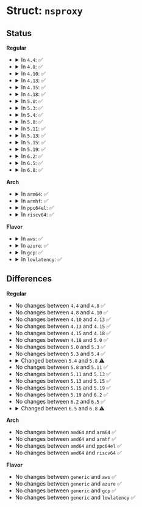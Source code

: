 # Struct: <code>nsproxy</code>

## Status
<b>Regular</b>
<ul>
<li>
<details>
<summary>In <code>4.4</code>: ✅</summary>

```c
struct nsproxy {
    atomic_t count;
    struct uts_namespace *uts_ns;
    struct ipc_namespace *ipc_ns;
    struct mnt_namespace *mnt_ns;
    struct pid_namespace *pid_ns_for_children;
    struct net *net_ns;
    struct cgroup_namespace *cgroup_ns;
};
```
</details>
</li>
<li>
<details>
<summary>In <code>4.8</code>: ✅</summary>

```c
struct nsproxy {
    atomic_t count;
    struct uts_namespace *uts_ns;
    struct ipc_namespace *ipc_ns;
    struct mnt_namespace *mnt_ns;
    struct pid_namespace *pid_ns_for_children;
    struct net *net_ns;
    struct cgroup_namespace *cgroup_ns;
};
```
</details>
</li>
<li>
<details>
<summary>In <code>4.10</code>: ✅</summary>

```c
struct nsproxy {
    atomic_t count;
    struct uts_namespace *uts_ns;
    struct ipc_namespace *ipc_ns;
    struct mnt_namespace *mnt_ns;
    struct pid_namespace *pid_ns_for_children;
    struct net *net_ns;
    struct cgroup_namespace *cgroup_ns;
};
```
</details>
</li>
<li>
<details>
<summary>In <code>4.13</code>: ✅</summary>

```c
struct nsproxy {
    atomic_t count;
    struct uts_namespace *uts_ns;
    struct ipc_namespace *ipc_ns;
    struct mnt_namespace *mnt_ns;
    struct pid_namespace *pid_ns_for_children;
    struct net *net_ns;
    struct cgroup_namespace *cgroup_ns;
};
```
</details>
</li>
<li>
<details>
<summary>In <code>4.15</code>: ✅</summary>

```c
struct nsproxy {
    atomic_t count;
    struct uts_namespace *uts_ns;
    struct ipc_namespace *ipc_ns;
    struct mnt_namespace *mnt_ns;
    struct pid_namespace *pid_ns_for_children;
    struct net *net_ns;
    struct cgroup_namespace *cgroup_ns;
};
```
</details>
</li>
<li>
<details>
<summary>In <code>4.18</code>: ✅</summary>

```c
struct nsproxy {
    atomic_t count;
    struct uts_namespace *uts_ns;
    struct ipc_namespace *ipc_ns;
    struct mnt_namespace *mnt_ns;
    struct pid_namespace *pid_ns_for_children;
    struct net *net_ns;
    struct cgroup_namespace *cgroup_ns;
};
```
</details>
</li>
<li>
<details>
<summary>In <code>5.0</code>: ✅</summary>

```c
struct nsproxy {
    atomic_t count;
    struct uts_namespace *uts_ns;
    struct ipc_namespace *ipc_ns;
    struct mnt_namespace *mnt_ns;
    struct pid_namespace *pid_ns_for_children;
    struct net *net_ns;
    struct cgroup_namespace *cgroup_ns;
};
```
</details>
</li>
<li>
<details>
<summary>In <code>5.3</code>: ✅</summary>

```c
struct nsproxy {
    atomic_t count;
    struct uts_namespace *uts_ns;
    struct ipc_namespace *ipc_ns;
    struct mnt_namespace *mnt_ns;
    struct pid_namespace *pid_ns_for_children;
    struct net *net_ns;
    struct cgroup_namespace *cgroup_ns;
};
```
</details>
</li>
<li>
<details>
<summary>In <code>5.4</code>: ✅</summary>

```c
struct nsproxy {
    atomic_t count;
    struct uts_namespace *uts_ns;
    struct ipc_namespace *ipc_ns;
    struct mnt_namespace *mnt_ns;
    struct pid_namespace *pid_ns_for_children;
    struct net *net_ns;
    struct cgroup_namespace *cgroup_ns;
};
```
</details>
</li>
<li>
<details>
<summary>In <code>5.8</code>: ✅</summary>

```c
struct nsproxy {
    atomic_t count;
    struct uts_namespace *uts_ns;
    struct ipc_namespace *ipc_ns;
    struct mnt_namespace *mnt_ns;
    struct pid_namespace *pid_ns_for_children;
    struct net *net_ns;
    struct time_namespace *time_ns;
    struct time_namespace *time_ns_for_children;
    struct cgroup_namespace *cgroup_ns;
};
```
</details>
</li>
<li>
<details>
<summary>In <code>5.11</code>: ✅</summary>

```c
struct nsproxy {
    atomic_t count;
    struct uts_namespace *uts_ns;
    struct ipc_namespace *ipc_ns;
    struct mnt_namespace *mnt_ns;
    struct pid_namespace *pid_ns_for_children;
    struct net *net_ns;
    struct time_namespace *time_ns;
    struct time_namespace *time_ns_for_children;
    struct cgroup_namespace *cgroup_ns;
};
```
</details>
</li>
<li>
<details>
<summary>In <code>5.13</code>: ✅</summary>

```c
struct nsproxy {
    atomic_t count;
    struct uts_namespace *uts_ns;
    struct ipc_namespace *ipc_ns;
    struct mnt_namespace *mnt_ns;
    struct pid_namespace *pid_ns_for_children;
    struct net *net_ns;
    struct time_namespace *time_ns;
    struct time_namespace *time_ns_for_children;
    struct cgroup_namespace *cgroup_ns;
};
```
</details>
</li>
<li>
<details>
<summary>In <code>5.15</code>: ✅</summary>

```c
struct nsproxy {
    atomic_t count;
    struct uts_namespace *uts_ns;
    struct ipc_namespace *ipc_ns;
    struct mnt_namespace *mnt_ns;
    struct pid_namespace *pid_ns_for_children;
    struct net *net_ns;
    struct time_namespace *time_ns;
    struct time_namespace *time_ns_for_children;
    struct cgroup_namespace *cgroup_ns;
};
```
</details>
</li>
<li>
<details>
<summary>In <code>5.19</code>: ✅</summary>

```c
struct nsproxy {
    atomic_t count;
    struct uts_namespace *uts_ns;
    struct ipc_namespace *ipc_ns;
    struct mnt_namespace *mnt_ns;
    struct pid_namespace *pid_ns_for_children;
    struct net *net_ns;
    struct time_namespace *time_ns;
    struct time_namespace *time_ns_for_children;
    struct cgroup_namespace *cgroup_ns;
};
```
</details>
</li>
<li>
<details>
<summary>In <code>6.2</code>: ✅</summary>

```c
struct nsproxy {
    atomic_t count;
    struct uts_namespace *uts_ns;
    struct ipc_namespace *ipc_ns;
    struct mnt_namespace *mnt_ns;
    struct pid_namespace *pid_ns_for_children;
    struct net *net_ns;
    struct time_namespace *time_ns;
    struct time_namespace *time_ns_for_children;
    struct cgroup_namespace *cgroup_ns;
};
```
</details>
</li>
<li>
<details>
<summary>In <code>6.5</code>: ✅</summary>

```c
struct nsproxy {
    atomic_t count;
    struct uts_namespace *uts_ns;
    struct ipc_namespace *ipc_ns;
    struct mnt_namespace *mnt_ns;
    struct pid_namespace *pid_ns_for_children;
    struct net *net_ns;
    struct time_namespace *time_ns;
    struct time_namespace *time_ns_for_children;
    struct cgroup_namespace *cgroup_ns;
};
```
</details>
</li>
<li>
<details>
<summary>In <code>6.8</code>: ✅</summary>

```c
struct nsproxy {
    refcount_t count;
    struct uts_namespace *uts_ns;
    struct ipc_namespace *ipc_ns;
    struct mnt_namespace *mnt_ns;
    struct pid_namespace *pid_ns_for_children;
    struct net *net_ns;
    struct time_namespace *time_ns;
    struct time_namespace *time_ns_for_children;
    struct cgroup_namespace *cgroup_ns;
};
```
</details>
</li>
</ul>
<b>Arch</b>
<ul>
<li>
<details>
<summary>In <code>arm64</code>: ✅</summary>

```c
struct nsproxy {
    atomic_t count;
    struct uts_namespace *uts_ns;
    struct ipc_namespace *ipc_ns;
    struct mnt_namespace *mnt_ns;
    struct pid_namespace *pid_ns_for_children;
    struct net *net_ns;
    struct cgroup_namespace *cgroup_ns;
};
```
</details>
</li>
<li>
<details>
<summary>In <code>armhf</code>: ✅</summary>

```c
struct nsproxy {
    atomic_t count;
    struct uts_namespace *uts_ns;
    struct ipc_namespace *ipc_ns;
    struct mnt_namespace *mnt_ns;
    struct pid_namespace *pid_ns_for_children;
    struct net *net_ns;
    struct cgroup_namespace *cgroup_ns;
};
```
</details>
</li>
<li>
<details>
<summary>In <code>ppc64el</code>: ✅</summary>

```c
struct nsproxy {
    atomic_t count;
    struct uts_namespace *uts_ns;
    struct ipc_namespace *ipc_ns;
    struct mnt_namespace *mnt_ns;
    struct pid_namespace *pid_ns_for_children;
    struct net *net_ns;
    struct cgroup_namespace *cgroup_ns;
};
```
</details>
</li>
<li>
<details>
<summary>In <code>riscv64</code>: ✅</summary>

```c
struct nsproxy {
    atomic_t count;
    struct uts_namespace *uts_ns;
    struct ipc_namespace *ipc_ns;
    struct mnt_namespace *mnt_ns;
    struct pid_namespace *pid_ns_for_children;
    struct net *net_ns;
    struct cgroup_namespace *cgroup_ns;
};
```
</details>
</li>
</ul>
<b>Flavor</b>
<ul>
<li>
<details>
<summary>In <code>aws</code>: ✅</summary>

```c
struct nsproxy {
    atomic_t count;
    struct uts_namespace *uts_ns;
    struct ipc_namespace *ipc_ns;
    struct mnt_namespace *mnt_ns;
    struct pid_namespace *pid_ns_for_children;
    struct net *net_ns;
    struct cgroup_namespace *cgroup_ns;
};
```
</details>
</li>
<li>
<details>
<summary>In <code>azure</code>: ✅</summary>

```c
struct nsproxy {
    atomic_t count;
    struct uts_namespace *uts_ns;
    struct ipc_namespace *ipc_ns;
    struct mnt_namespace *mnt_ns;
    struct pid_namespace *pid_ns_for_children;
    struct net *net_ns;
    struct cgroup_namespace *cgroup_ns;
};
```
</details>
</li>
<li>
<details>
<summary>In <code>gcp</code>: ✅</summary>

```c
struct nsproxy {
    atomic_t count;
    struct uts_namespace *uts_ns;
    struct ipc_namespace *ipc_ns;
    struct mnt_namespace *mnt_ns;
    struct pid_namespace *pid_ns_for_children;
    struct net *net_ns;
    struct cgroup_namespace *cgroup_ns;
};
```
</details>
</li>
<li>
<details>
<summary>In <code>lowlatency</code>: ✅</summary>

```c
struct nsproxy {
    atomic_t count;
    struct uts_namespace *uts_ns;
    struct ipc_namespace *ipc_ns;
    struct mnt_namespace *mnt_ns;
    struct pid_namespace *pid_ns_for_children;
    struct net *net_ns;
    struct cgroup_namespace *cgroup_ns;
};
```
</details>
</li>
</ul>

## Differences
<b>Regular</b>
<ul>
<li>
No changes between <code>4.4</code> and <code>4.8</code> ✅
</li>
<li>
No changes between <code>4.8</code> and <code>4.10</code> ✅
</li>
<li>
No changes between <code>4.10</code> and <code>4.13</code> ✅
</li>
<li>
No changes between <code>4.13</code> and <code>4.15</code> ✅
</li>
<li>
No changes between <code>4.15</code> and <code>4.18</code> ✅
</li>
<li>
No changes between <code>4.18</code> and <code>5.0</code> ✅
</li>
<li>
No changes between <code>5.0</code> and <code>5.3</code> ✅
</li>
<li>
No changes between <code>5.3</code> and <code>5.4</code> ✅
</li>
<li>
<details>
<summary>Changed between <code>5.4</code> and <code>5.8</code> ⚠️</summary>
<ul>
<li>
<b>Field added. </b>
<code>struct time_namespace *time_ns</code>
</li>
<li>
<b>Field added. </b>
<code>struct time_namespace *time_ns_for_children</code>
</li>
</ul>
</details>
</li>
<li>
No changes between <code>5.8</code> and <code>5.11</code> ✅
</li>
<li>
No changes between <code>5.11</code> and <code>5.13</code> ✅
</li>
<li>
No changes between <code>5.13</code> and <code>5.15</code> ✅
</li>
<li>
No changes between <code>5.15</code> and <code>5.19</code> ✅
</li>
<li>
No changes between <code>5.19</code> and <code>6.2</code> ✅
</li>
<li>
No changes between <code>6.2</code> and <code>6.5</code> ✅
</li>
<li>
<details>
<summary>Changed between <code>6.5</code> and <code>6.8</code> ⚠️</summary>
<ul>
<li>
<b>Field type changed. </b>
<code>atomic_t count</code> ➡️ <code>refcount_t count</code>
</li>
</ul>
</details>
</li>
</ul>
<b>Arch</b>
<ul>
<li>
No changes between <code>amd64</code> and <code>arm64</code> ✅
</li>
<li>
No changes between <code>amd64</code> and <code>armhf</code> ✅
</li>
<li>
No changes between <code>amd64</code> and <code>ppc64el</code> ✅
</li>
<li>
No changes between <code>amd64</code> and <code>riscv64</code> ✅
</li>
</ul>
<b>Flavor</b>
<ul>
<li>
No changes between <code>generic</code> and <code>aws</code> ✅
</li>
<li>
No changes between <code>generic</code> and <code>azure</code> ✅
</li>
<li>
No changes between <code>generic</code> and <code>gcp</code> ✅
</li>
<li>
No changes between <code>generic</code> and <code>lowlatency</code> ✅
</li>
</ul>
